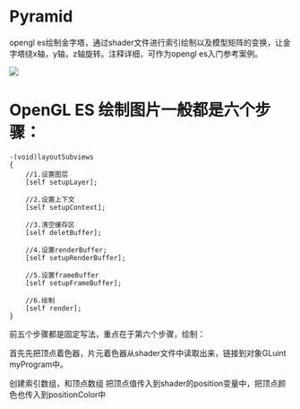 # Pyramid
opengl es绘制金字塔，通过shader文件进行索引绘制以及模型矩阵的变换，让金字塔绕x轴，y轴，z轴旋转。注释详细，可作为opengl es入门参考案例。

![](https://github.com/czl0325/Pyramid/blob/master/screenspot.gif?raw=true)

# OpenGL ES 绘制图片一般都是六个步骤：

```
-(void)layoutSubviews
{
    //1.设置图层
    [self setupLayer];
    
    //2.设置上下文
    [self setupContext];
    
    //3.清空缓存区
    [self deletBuffer];
    
    //4.设置renderBuffer;
    [self setupRenderBuffer];
    
    //5.设置frameBuffer
    [self setupFrameBuffer];
    
    //6.绘制
    [self render];
}
```

前五个步骤都是固定写法，重点在于第六个步骤，绘制：<br>

首先先把顶点着色器，片元着色器从shader文件中读取出来，链接到对象GLuint myProgram中。

创建索引数组，和顶点数组
把顶点值传入到shader的position变量中，把顶点颜色也传入到positionColor中
